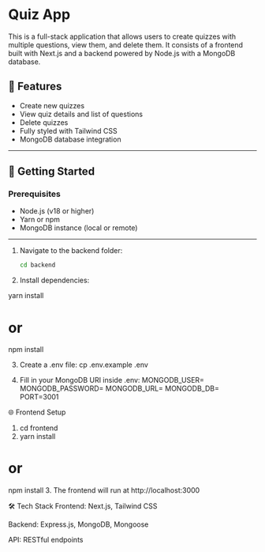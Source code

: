 # Quiz App

This is a full-stack application that allows users to create quizzes with multiple questions, view them, and delete them. It consists of a frontend built with Next.js and a backend powered by Node.js with a MongoDB database.

## 🧠 Features

- Create new quizzes
- View quiz details and list of questions
- Delete quizzes
- Fully styled with Tailwind CSS
- MongoDB database integration

---

## 🚀 Getting Started

### Prerequisites

- Node.js (v18 or higher)
- Yarn or npm
- MongoDB instance (local or remote)

---

1. Navigate to the backend folder:

   ```bash
   cd backend

   ```

2. Install dependencies:

yarn install

# or

npm install

3. Create a .env file:
   cp .env.example .env

4. Fill in your MongoDB URI inside .env:
   MONGODB_USER=
   MONGODB_PASSWORD=
   MONGODB_URL=
   MONGODB_DB=
   PORT=3001

🌐 Frontend Setup

1. cd frontend
2. yarn install

# or

npm install 3. The frontend will run at http://localhost:3000

🛠 Tech Stack
Frontend: Next.js, Tailwind CSS

Backend: Express.js, MongoDB, Mongoose

API: RESTful endpoints
